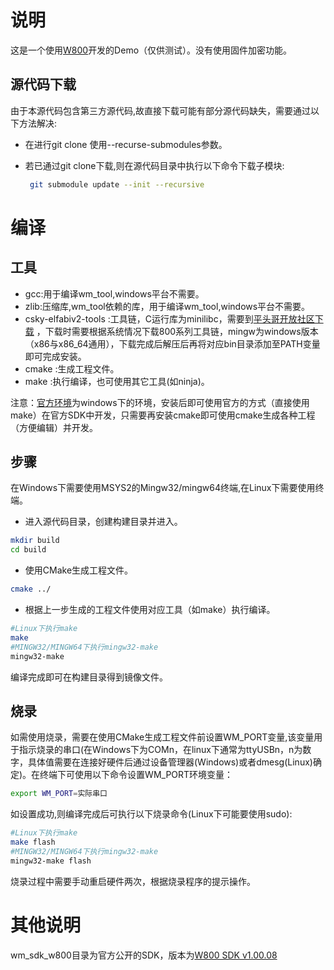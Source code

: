 # 说明

这是一个使用[W800](https://www.winnermicro.com/html/1/156/158/558.html)开发的Demo（仅供测试）。没有使用固件加密功能。
## 源代码下载

由于本源代码包含第三方源代码,故直接下载可能有部分源代码缺失，需要通过以下方法解决:

- 在进行git clone 使用--recurse-submodules参数。

- 若已通过git clone下载,则在源代码目录中执行以下命令下载子模块:

  ```bash
   git submodule update --init --recursive
  ```

# 编译

## 工具

- gcc:用于编译wm_tool,windows平台不需要。
- zlib:压缩库,wm_tool依赖的库，用于编译wm_tool,windows平台不需要。
- csky-elfabiv2-tools :工具链，C运行库为minilibc，需要到[平头哥开放社区下载](https://occ.t-head.cn/community/download) ，下载时需要根据系统情况下载800系列工具链，mingw为windows版本（x86与x86_64通用），下载完成后解压后再将对应bin目录添加至PATH变量即可完成安装。
- cmake :生成工程文件。
- make :执行编译，也可使用其它工具(如ninja)。


注意：[官方环境](https://www.winnermicro.com/upload/1/editor/1592032027265.rar)为windows下的环境，安装后即可使用官方的方式（直接使用make）在官方SDK中开发，只需要再安装cmake即可使用cmake生成各种工程（方便编辑）并开发。

## 步骤

在Windows下需要使用MSYS2的Mingw32/mingw64终端,在Linux下需要使用终端。

- 进入源代码目录，创建构建目录并进入。

```bash
mkdir build 
cd build
```

- 使用CMake生成工程文件。

```bash
cmake ../
```



- 根据上一步生成的工程文件使用对应工具（如make）执行编译。

```bash
#Linux下执行make
make
#MINGW32/MINGW64下执行mingw32-make
mingw32-make
```

编译完成即可在构建目录得到镜像文件。



## 烧录

如需使用烧录，需要在使用CMake生成工程文件前设置WM_PORT变量,该变量用于指示烧录的串口(在Windows下为COMn，在linux下通常为ttyUSBn，n为数字，具体值需要在连接好硬件后通过设备管理器(Windows)或者dmesg(Linux)确定)。在终端下可使用以下命令设置WM_PORT环境变量：

```bash
export WM_PORT=实际串口
```

如设置成功,则编译完成后可执行以下烧录命令(Linux下可能要使用sudo):

```bash
#Linux下执行make
make flash
#MINGW32/MINGW64下执行mingw32-make
mingw32-make flash
```

烧录过程中需要手动重启硬件两次，根据烧录程序的提示操作。

# 其他说明

wm_sdk_w800目录为官方公开的SDK，版本为[W800 SDK v1.00.08](https://www.winnermicro.com/upload/1/editor/1659085340226.rar)

